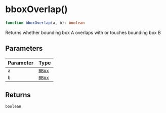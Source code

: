 # bboxOverlap()

```ts
function bboxOverlap(a, b): boolean
```

Returns whether bounding box A overlaps with or touches bounding box B

## Parameters

| Parameter | Type |
| ------ | ------ |
| `a` | [`BBox`](../type-aliases/BBox.md) |
| `b` | [`BBox`](../type-aliases/BBox.md) |

## Returns

`boolean`
